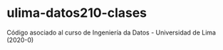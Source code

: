 # ulima-datos210-clases
Código asociado al curso de Ingeniería da Datos - Universidad de Lima (2020-0)
